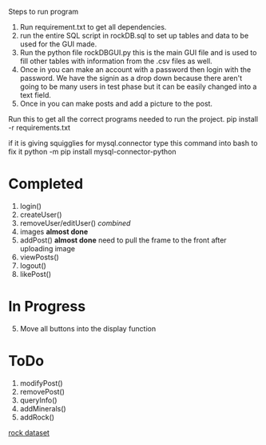 
Steps to run program

1. Run requirement.txt to get all dependencies.
2. run the entire SQL script in rockDB.sql to set up tables and data to be used for the GUI made.
3. Run the python file rockDBGUI.py this is the main GUI file and is used to fill other tables with information from the .csv files as well. 
4. Once in you can make an account with a password then login with the password. We have the signin as a drop down because there aren't going to be many users in test phase but it can be easily changed into a text field.
5. Once in you can make posts and add a picture to the post.


Run this to get all the correct programs needed to run the project.
pip install -r requirements.txt 

if it is giving squigglies for mysql.connector type this command into bash to fix it 
python -m pip install mysql-connector-python


# Completed
1. login()
2. createUser()
3. removeUser/editUser() *combined*
4. images **almost done**
5. addPost() **almost done** need to pull the frame to the front after uploading image
6. viewPosts()
7. logout()
8. likePost()

# In Progress
5. Move all buttons into the display function
# ToDo

1. modifyPost()
2. removePost()
3. queryInfo()
4. addMinerals()
5. addRock()


[rock dataset](https://en.wikipedia.org/wiki/List_of_rock_types)